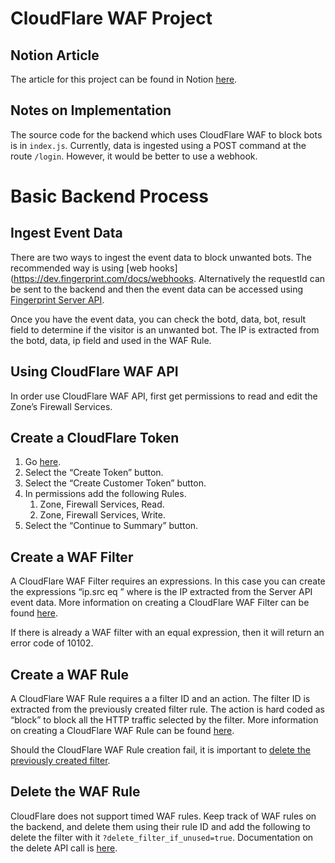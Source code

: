 # CloudFlare WAF Project

## Notion Article

The article for this project can be found in Notion [here](https://www.notion.so/fingerprintjs/How-to-automatically-block-bad-bots-to-your-site-with-Cloudflare-de572b55816b44bf9793664b83d142d8). 

## Notes on Implementation

The source code for the backend which uses CloudFlare WAF to block bots is in `index.js`. Currently, data is ingested using a POST command at the route `/login`. However, it would be better to use a webhook.

# Basic Backend Process

## Ingest Event Data

There are two ways to ingest the event data to block unwanted bots. The recommended way is using [web hooks](https://dev.fingerprint.com/docs/webhooks. Alternatively the requestId can be sent to the backend and then the event data can be accessed using [Fingerprint Server API](https://dev.fingerprint.com/docs/server-api).

Once you have the event data, you can check the botd, data, bot, result field to determine if the visitor is an unwanted bot. The IP is extracted from the botd, data, ip field and used in the WAF Rule.

## Using CloudFlare WAF API

In order use CloudFlare WAF API, first get permissions to read and edit the Zone’s Firewall Services. 

## Create a CloudFlare Token

1. Go [here](https://dash.cloudflare.com/profile/api-tokens).
2. Select the “Create Token” button.
3. Select the “Create Customer Token” button.
4. In permissions add the following Rules.
    1. Zone, Firewall Services, Read.
    2. Zone, Firewall Services, Write.
5. Select the “Continue to Summary” button.

## Create a WAF Filter
A CloudFlare WAF Filter requires an expressions. In this case you can create the expressions “ip.src eq <bot IP>” where <bot IP> is the IP extracted from the Server API event data. More information on creating a CloudFlare WAF Filter can be found [here](https://developers.cloudflare.com/firewall/api/cf-filters/post/).

If there is already a WAF filter with an equal expression, then it will return an error code of 10102.

## Create a WAF Rule

A CloudFlare WAF Rule requires a a filter ID and an action. The filter ID is extracted from the previously created filter rule. The action is hard coded as “block” to block all the HTTP traffic selected by the filter. More information on creating a CloudFlare WAF Rule can be found [here](https://developers.cloudflare.com/firewall/api/cf-firewall-rules/post/).

Should the CloudFlare WAF Rule creation fail, it is important to [delete the previously created filter](https://developers.cloudflare.com/firewall/api/cf-filters/delete/).

## Delete the WAF Rule

CloudFlare does not support timed WAF rules. Keep track of WAF rules on the backend, and delete them using their rule ID and add the following to delete the filter with it `?delete_filter_if_unused=true`. Documentation on the delete API call is [here](https://developers.cloudflare.com/firewall/api/cf-firewall-rules/delete/).
